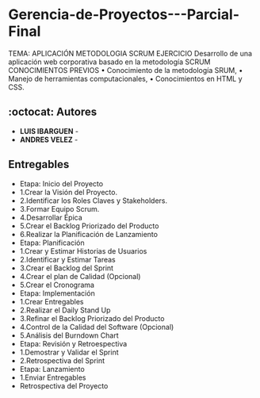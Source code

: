 # Gerencia-de-Proyectos---Parcial-Final
TEMA: APLICACIÓN METODOLOGIA SCRUM EJERCICIO Desarrollo de una aplicación web corporativa basado en la metodología SCRUM CONOCIMIENTOS PREVIOS     • Conocimiento de la metodología SRUM,      • Manejo de herramientas computacionales,      • Conocimientos en HTML y CSS.

## :octocat: Autores
* **LUIS IBARGUEN** - 
* **ANDRES VELEZ** - 


## Entregables
- Etapa: Inicio del Proyecto
- 1.Crear la Visión del Proyecto.
- 2.Identificar los Roles Claves y Stakeholders.
- 3.Formar Equipo Scrum.
- 4.Desarrollar Épica
- 5.Crear el Backlog Priorizado del Producto
- 6.Realizar la Planificación de Lanzamiento
- Etapa: Planificación
- 1.Crear y Estimar Historias de Usuarios
- 2.Identificar y Estimar Tareas
- 3.Crear el Backlog del Sprint
- 4.Crear el plan de Calidad (Opcional)
- 5.Crear el Cronograma
- Etapa: Implementación
- 1.Crear Entregables
- 2.Realizar el Daily Stand Up
- 3.Refinar el Backlog Priorizado del Producto
- 4.Control de la Calidad del Software (Opcional)
- 5.Análisis del Burndown Chart
 - Etapa: Revisión y Retroespectiva
- 1.Demostrar y Validar el Sprint
- 2.Retrospectiva del Sprint
- Etapa: Lanzamiento
- 1.Enviar Entregables
- Retrospectiva del Proyecto
